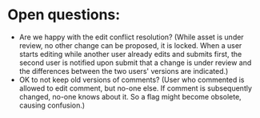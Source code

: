 # Open questions:

 * Are we happy with the edit conflict resolution? (While asset is under review,
   no other change can be proposed, it is locked. When a user starts editing
   while another user already edits and submits first, the second user is notified
   upon submit that a change is under review and the differences between the two
   users' versions are indicated.)
 * OK to not keep old versions of comments? (User who commented is allowed to edit
   comment, but no-one else. If comment is subsequently changed, no-one knows about
   it. So a flag might become obsolete, causing confusion.)
